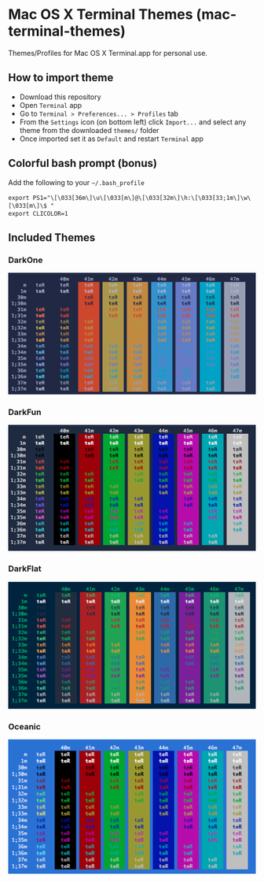 # Mac OS X Terminal Themes (mac-terminal-themes)

Themes/Profiles for Mac OS X Terminal.app for personal use.

## How to import theme

* Download this repository
* Open `Terminal` app
* Go to `Terminal > Preferences... > Profiles` tab
* From the `Settings` icon (on bottom left) click `Import...` and select any theme from the downloaded `themes/` folder
* Once imported set it as `Default` and restart `Terminal` app


## Colorful bash prompt (bonus)

Add the following to your `~/.bash_profile`

    export PS1="\[\033[36m\]\u\[\033[m\]@\[\033[32m\]\h:\[\033[33;1m\]\w\[\033[m\]\$ "
    export CLICOLOR=1
    

## Included Themes

### DarkOne

![Screenshot](screenshots/DarkOne.png)

### DarkFun

![Screenshot](screenshots/DarkFun.png)

### DarkFlat

![Screenshot](screenshots/DarkFlat.png)

### Oceanic

![Screenshot](screenshots/Oceanic.png)
